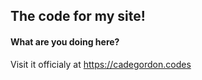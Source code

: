 ## The code for my site!
#### What are you doing here?

Visit it officialy at https://cadegordon.codes